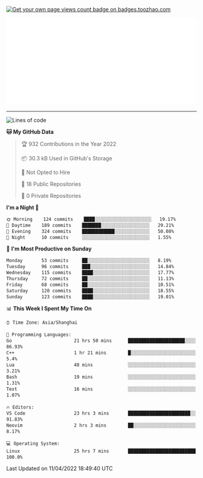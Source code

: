 <p align="left">  
<a href="https://badges.toozhao.com/stats/01FQP76TP6ZBNKKYXKKWX9BGJ8"><img src="https://badges.toozhao.com/badges/01FQP76TP6ZBNKKYXKKWX9BGJ8/blue.svg" alt="Get your own page views count badge on badges.toozhao.com" /></a>
</p>

<p align="right">
<a href="#!"><img src="./calendar.svg" ></a>
</p>

---

<!--START_SECTION:waka-->
![Lines of code](https://img.shields.io/badge/From%20Hello%20World%20I%27ve%20Written-38%20Thousand%20lines%20of%20code-blue)

**🐱 My GitHub Data** 

> 🏆 932 Contributions in the Year 2022
 > 
> 📦 30.3 kB Used in GitHub's Storage 
 > 
> 🚫 Not Opted to Hire
 > 
> 📜 18 Public Repositories 
 > 
> 🔑 0 Private Repositories  
 > 
**I'm a Night 🦉** 

```text
🌞 Morning    124 commits    ████░░░░░░░░░░░░░░░░░░░░░   19.17% 
🌆 Daytime    189 commits    ███████░░░░░░░░░░░░░░░░░░   29.21% 
🌃 Evening    324 commits    ████████████░░░░░░░░░░░░░   50.08% 
🌙 Night      10 commits     ░░░░░░░░░░░░░░░░░░░░░░░░░   1.55%

```
📅 **I'm Most Productive on Sunday** 

```text
Monday       53 commits     ██░░░░░░░░░░░░░░░░░░░░░░░   8.19% 
Tuesday      96 commits     ███░░░░░░░░░░░░░░░░░░░░░░   14.84% 
Wednesday    115 commits    ████░░░░░░░░░░░░░░░░░░░░░   17.77% 
Thursday     72 commits     ██░░░░░░░░░░░░░░░░░░░░░░░   11.13% 
Friday       68 commits     ██░░░░░░░░░░░░░░░░░░░░░░░   10.51% 
Saturday     120 commits    ████░░░░░░░░░░░░░░░░░░░░░   18.55% 
Sunday       123 commits    ████░░░░░░░░░░░░░░░░░░░░░   19.01%

```


📊 **This Week I Spent My Time On** 

```text
⌚︎ Time Zone: Asia/Shanghai

💬 Programming Languages: 
Go                       21 hrs 50 mins      █████████████████████░░░░   86.93% 
C++                      1 hr 21 mins        █░░░░░░░░░░░░░░░░░░░░░░░░   5.4% 
Lua                      48 mins             ░░░░░░░░░░░░░░░░░░░░░░░░░   3.21% 
Bash                     19 mins             ░░░░░░░░░░░░░░░░░░░░░░░░░   1.31% 
Text                     16 mins             ░░░░░░░░░░░░░░░░░░░░░░░░░   1.07%

🔥 Editors: 
VS Code                  23 hrs 3 mins       ███████████████████████░░   91.83% 
Neovim                   2 hrs 3 mins        ██░░░░░░░░░░░░░░░░░░░░░░░   8.17%

💻 Operating System: 
Linux                    25 hrs 7 mins       █████████████████████████   100.0%

```


 Last Updated on 11/04/2022 18:49:40 UTC
<!--END_SECTION:waka-->
